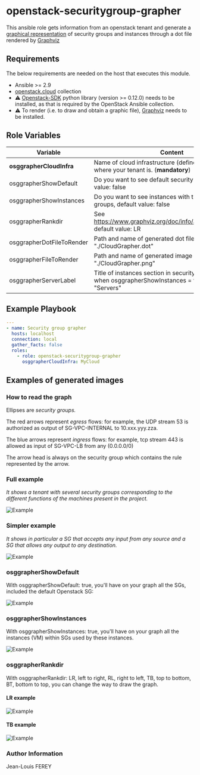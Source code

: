 # openstack-securitygroup-grapher

This ansible role gets information from an openstack tenant and generate a [graphical representation](CloudGrapher.png) of security groups and instances through a dot file rendered by [Graphviz](https://graphviz.gitlab.io/)

## Requirements

The below requirements are needed on the host that executes this module.

* Ansible >= 2.9
* [openstack.cloud](https://docs.ansible.com/ansible/latest/collections/openstack/cloud/index.html#plugins-in-openstack-cloud) collection
* :warning: [Openstack-SDK](https://docs.openstack.org/openstacksdk/latest/user/) python library (version >= 0.12.0) needs to be installed, as that is required by the OpenStack Ansible collection.
* :warning: To render (i.e. to draw and obtain a graphic file), [Graphviz](https://graphviz.gitlab.io/) needs to be installed.

## Role Variables

| Variable | Content |
| --- | --- |
| **osggrapherCloudInfra** | Name of cloud infrastructure (defined in clouds.yml) where your tenant is. (**mandatory**) |
| osggrapherShowDefault | Do you want to see default security group, default value: false |
| osggrapherShowInstances | Do you want to see instances with their security groups, default value: false |
| osggrapherRankdir | See <https://www.graphviz.org/doc/info/attrs.html#d:rankdir>, default value: LR |
| osggrapherDotFileToRender | Path and name of generated dot file , default value: "./CloudGrapher.dot" |
| osggrapherFileToRender | Path and name of generated image file, default value: "./CloudGrapher.png" |
| osggrapherServerLabel | Title of instances section in security group boxes used when osggrapherShowInstances = true, default value: "Servers" |

## Example Playbook

~~~yaml
---
- name: Security group grapher
  hosts: localhost
  connection: local
  gather_facts: false
  roles:
    - role: openstack-securitygroup-grapher
      osggrapherCloudInfra: MyCloud
~~~

## Examples of generated images

### How to read the graph

Ellipses are *security groups.*

The red arrows represent *egress* flows: for example, the UDP stream 53 is authorized as output of SG-VPC-INTERNAL to 10.xxx.yyy.zza.

The blue arrows represent *ingress* flows: for example, tcp stream 443 is allowed as input of SG-VPC-LB from any (0.0.0.0/0)

The arrow head is always on the security group which contains the rule represented by the arrow.

### Full example

*It shows a tenant with several security groups corresponding to the different functions of the machines present in the project.*

![Example](CloudGrapher.png)

### Simpler example

*It shows in particular a SG that accepts any input from any source and a SG that allows any output to any destination.*

![Example](SimpleGraph.png)

### osggrapherShowDefault

With osggrapherShowDefault: true, you'll have on your graph all the SGs, included the default Openstack SG:

![Example](DefaultSG.jpg)

### osggrapherShowInstances

With osggrapherShowInstances: true, you'll have on your graph all the instances (VM) within SGs used by these instances.

![Example](Instances.png)

### osggrapherRankdir

With osggrapherRankdir: LR, left to right, RL, right to left, TB, top to bottom, BT, bottom to top, you can change the way to draw the graph.

#### LR example

![Example](LR.png)

#### TB example

![Example](TB.png)

### Author Information

Jean-Louis FEREY
